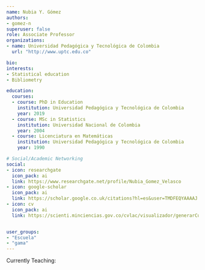 ```yaml
---
name: Nubia Y. Gómez
authors:
- gomez-n
superuser: false
role: Associate Professor
organizations:
- name: Universidad Pedagógica y Tecnológica de Colombia
  url: "http://www.uptc.edu.co"

bio: 
interests:
- Statistical education
- Bibliometry

education:
  courses:
  - course: PhD in Education 
    institution: Universidad Pedagógica y Tecnológica de Colombia
    year: 2019  
  - course: MSc in Statistics
    institution: Universidad Nacional de Colombia
    year: 2004
  - course: Licenciatura en Matemáticas
    institution: Universidad Pedagógica y Tecnológica de Colombia
    year: 1990

# Social/Academic Networking
social:
- icon: researchgate
  icon_pack: ai
  link: https://www.researchgate.net/profile/Nubia_Gomez_Velasco
- icon: google-scholar
  icon_pack: ai
  link: https://scholar.google.co.uk/citations?hl=es&user=TMDFEQYAAAAJ
- icon: cv
  icon_pack: ai
  link: https://scienti.minciencias.gov.co/cvlac/visualizador/generarCurriculoCv.do?cod_rh=0000479519


user_groups:
- "Escuela"
- "gama"
---
```


Currently Teaching:




